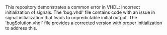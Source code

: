 This repository demonstrates a common error in VHDL: incorrect initialization of signals. The 'bug.vhdl' file contains code with an issue in signal initialization that leads to unpredictable initial output. The 'bugSolution.vhdl' file provides a corrected version with proper initialization to address this.
